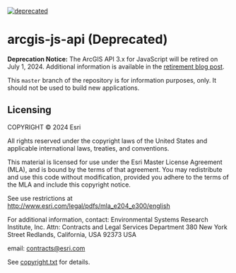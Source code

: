 [![deprecated](http://badges.github.io/stability-badges/dist/deprecated.svg)](http://github.com/badges/stability-badges)

# arcgis-js-api (Deprecated)

**Deprecation Notice:** The ArcGIS API 3.x for JavaScript will be retired on July 1, 2024. Additional information is available in the [retirement blog post](https://www.esri.com/arcgis-blog/products/js-api-arcgis/developers/arcgis-api-for-javascript-version-3-x-retirement/).

This `master` branch of the repository is for information purposes, only. It should not be used to build new applications.

## Licensing
COPYRIGHT © 2024 Esri

All rights reserved under the copyright laws of the United States
and applicable international laws, treaties, and conventions.

This material is licensed for use under the Esri Master License
Agreement (MLA), and is bound by the terms of that agreement.
You may redistribute and use this code without modification,
provided you adhere to the terms of the MLA and include this
copyright notice.

See use restrictions at http://www.esri.com/legal/pdfs/mla_e204_e300/english

For additional information, contact:
Environmental Systems Research Institute, Inc.
Attn: Contracts and Legal Services Department
380 New York Street
Redlands, California, USA 92373
USA

email: contracts@esri.com

See [copyright.txt](copyright.txt) for details.
